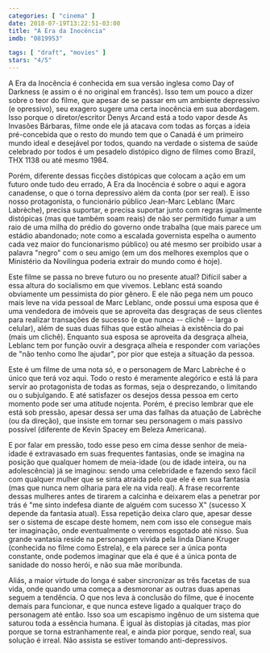 ```yaml
---
categories: [ "cinema" ]
date: 2018-07-19T13:22:51-03:00
title: "A Era da Inocência"
imdb: "0819953"

tags: [ "draft", "movies" ]
stars: "4/5"
---
```

A Era da Inocência é conhecida em sua versão inglesa como Day of Darkness (e assim o é no original em francês). Isso tem um pouco a dizer sobre o teor do filme, que apesar de se passar em um ambiente depressivo (e opressivo), seu exagero sugere uma certa inocência em sua abordagem. Isso porque o diretor/escritor Denys Arcand está a todo vapor desde As Invasões Bárbaras, filme onde ele já atacava com todas as forças a ideia pré-concebida que o resto do mundo tem que o Canadá é um primeiro mundo ideal e desejável por todos, quando na verdade o sistema de saúde celebrado por todos é um pesadelo distópico digno de filmes como Brazil, THX 1138 ou até mesmo 1984.

Porém, diferente dessas ficções distópicas que colocam a ação em um futuro onde tudo deu errado, A Era da Inocência é sobre o aqui e agora canadense, o que o torna depressivo além da conta (por ser real). E isso nosso protagonista, o funcionário público Jean-Marc Leblanc (Marc Labrèche), precisa suportar, e precisa suportar junto com regras igualmente distópicas (mas que também soam reais) de não ser permitido fumar a um raio de uma milha do prédio do governo onde trabalha (que mais parece um estádio abandonado; note como a escalada governista espelha o aumento cada vez maior do funcionarismo público) ou até mesmo ser proibido usar a palavra "negro" com o seu amigo (em um dos melhores exemplos que o Ministério da Novilíngua poderia extrair do mundo como é hoje).

Este filme se passa no breve futuro ou no presente atual? Difícil saber a essa altura do socialismo em que vivemos. Leblanc está soando obviamente um pessimista do pior gênero. E ele não pega nem um pouco mais leve na vida pessoal de Marc Leblanc, onde possui uma esposa que é uma vendedora de imóveis que se aproveita das desgraças de seus clientes para realizar transações de sucesso (e que nunca -- clichê -- larga o celular), além de suas duas filhas que estão alheias à existência do pai (mais um clichê). Enquanto sua esposa se aproveita da desgraça alheia, Leblanc tem por função ouvir a desgraça alheia e responder com variações de "não tenho como lhe ajudar", por pior que esteja a situação da pessoa.

Este é um filme de uma nota só, e o personagem de Marc Labrèche é o único que terá voz aqui. Todo o resto é meramente alegórico e está lá para servir ao protagonista de todas as formas, seja o desprezando, o limitando ou o subjulgando. E até satisfazer os desejos dessa pessoa em certo momento pode ser uma atitude nojenta. Porém, é preciso lembrar que ele está sob pressão, apesar dessa ser uma das falhas da atuação de Labrèche (ou da direção), que insiste em tornar seu personagem o mais passivo possível (diferente de Kevin Spacey em Beleza Americana).

E por falar em pressão, todo esse peso em cima desse senhor de meia-idade é extravasado em suas frequentes fantasias, onde se imagina na posição que qualquer homem de meia-idade (ou de idade inteira, ou na adolescência) já se imaginou: sendo uma celebridade e fazendo sexo fácil com qualquer mulher que se sinta atraída pelo que ele é em sua fantasia (mas que nunca nem olharia para ele na vida real). A frase recorrente dessas mulheres antes de tirarem a calcinha e deixarem elas a penetrar por trás é "me sinto indefesa diante de alguém com sucesso X" (sucesso X depende da fantasia atual). Essa repetição deixa claro que, apesar desse ser o sistema de escape deste homem, nem com isso ele consegue mais ter imaginação, onde eventualmente o veremos esgotado até nisso. Sua grande vantasia reside na personagem vivida pela linda Diane Kruger (conhecida no filme como Estrela), e ela parece ser a única ponta constante, onde podemos imaginar que ela é que é a única ponta de sanidade do nosso herói, e não sua mãe moribunda.

Aliás, a maior virtude do longa é saber sincronizar as três facetas de sua vida, onde quando uma começa a desmoronar as outras duas apenas seguem a tendência. O que nos leva à conclusão do filme, que é inocente demais para funcionar, e que nunca esteve ligado a qualquer traço do personagem até então. Isso soa um escapismo ingênuo de um sistema que saturou toda a essência humana. É igual às distopias já citadas, mas pior porque se torna estranhamente real, e ainda pior porque, sendo real, sua solução é irreal. Não assista se estiver tomando anti-depressivos.
